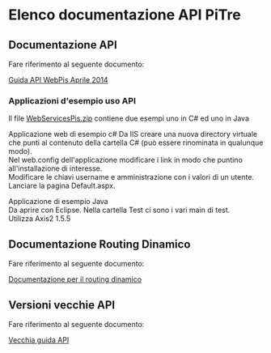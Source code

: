 # Elenco documentazione API PiTre

## Documentazione API 
Fare riferimento al seguente documento:

[Guida API WebPis Aprile 2014](WebServicesPIS_A-PI3-PIS_01%2012_APRILE2014_v2.pdf)


### Applicazioni d'esempio uso API
Il file [WebServicesPis.zip](WebServicesPis.zip) contiene due esempi uno in C# ed uno in Java
 
Applicazione web di esempio c#
Da IIS creare una nuova directory virtuale che punti al contenuto della cartella C# (può essere rinominata in qualunque modo).\
Nel web.config dell'applicazione modificare i link in modo che puntino all'installazione di interesse.\
Modificare le chiavi username e amministrazione con i valori di un utente.\
Lanciare la pagina Default.aspx.

Applicazione di esempio Java\
Da aprire con Eclipse. Nella cartella Test ci sono i vari main di test.\
Utilizza Axis2 1.5.5

## Documentazione Routing Dinamico 
Fare riferimento al seguente documento:

[Documentazione per il routing dinamico](Documentazione%20Pis/Documentazione%20Routing%20Dinamico%20Applicazione_4_20140324.doc)

## Versioni vecchie API
Fare riferimento al seguente documento:

[Vecchia guida API](WebServicesPIS_A-PI3-PIS_01%2011_19dic2013.pdf)


